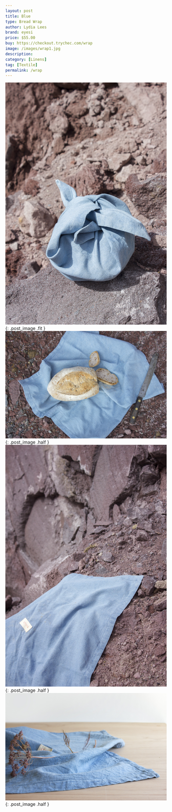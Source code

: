 ```yaml
---
layout: post
title: Blue
type: Bread Wrap
author: Lydia Lees
brand: eyesi
price: $55.00
buy: https://checkout.trychec.com/wrap
image: /images/wrap1.jpg
description:
category: [Linens]
tag: [Textile]
permalink: /wrap
---
```

![](/images/wrap2.jpg){: .post_image .fit }
![](/images/wrap3.jpg){: .post_image .half }
![](/images/wrap4.jpg){: .post_image .half }
![](/images/wrap5.jpg){: .post_image .half }